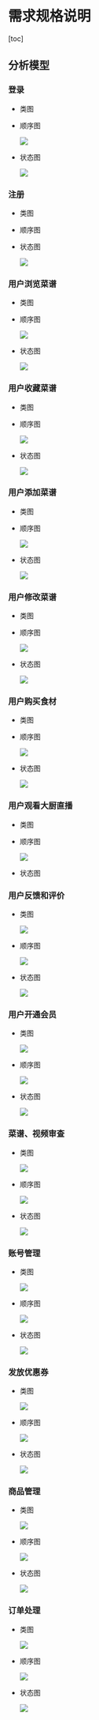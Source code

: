 # 需求规格说明

[toc]

## 分析模型

### 登录

* 类图

* 顺序图

  ![](https://s3.ax1x.com/2021/01/21/s4bN8O.jpg)

* 状态图

  ![](https://s3.ax1x.com/2021/01/21/s4byIP.jpg)

### 注册

* 类图

* 顺序图

* 状态图

  ![](https://s3.ax1x.com/2021/01/21/s4qiRO.png)

### 用户浏览菜谱

* 类图

* 顺序图

  ![](https://s3.ax1x.com/2021/01/21/s419yT.png)

* 状态图

  ![](https://s3.ax1x.com/2021/01/21/s4LdHA.png)

### 用户收藏菜谱

* 类图

* 顺序图

  ![](https://s3.ax1x.com/2021/01/21/s4NWGQ.png)

* 状态图

  ![](https://s3.ax1x.com/2021/01/21/s4OgG6.png)

### 用户添加菜谱

* 类图

* 顺序图

  ![](https://s3.ax1x.com/2021/01/21/s4aJhD.png)

* 状态图

  ![](https://s3.ax1x.com/2021/01/21/s4s7Zj.png)

### 用户修改菜谱

* 类图

* 顺序图

  ![](https://s3.ax1x.com/2021/01/21/s4wJQH.png)

* 状态图

  ![](https://s3.ax1x.com/2021/01/21/s4sRit.png)

### 用户购买食材

* 类图

* 顺序图

  ![](https://s3.ax1x.com/2021/01/21/s46IEj.png)

* 状态图

  ![](https://s3.ax1x.com/2021/01/21/s4clxf.png)

### 用户观看大厨直播

* 类图

* 顺序图

  ![](https://s3.ax1x.com/2021/01/21/s4j54I.png)

* 状态图

  

### 用户反馈和评价

* 类图

  ![](https://s3.ax1x.com/2021/01/21/s4e6Et.png)

* 顺序图

  ![](https://s3.ax1x.com/2021/01/21/s4ehvQ.png)

* 状态图

  ![](https://s3.ax1x.com/2021/01/21/s4e5uj.png)

### 用户开通会员

* 类图

  ![](https://s3.ax1x.com/2021/01/21/s4e7Eq.png)

* 顺序图

  ![](https://s3.ax1x.com/2021/01/21/s4eO8U.png)

* 状态图

  ![](https://s3.ax1x.com/2021/01/21/s4ejv4.png)

### 菜谱、视频审查

* 类图

  ![](https://s3.ax1x.com/2021/01/21/s4exKJ.png)

* 顺序图

  ![](https://s3.ax1x.com/2021/01/21/s4m9V1.png)

* 状态图

  ![](https://s3.ax1x.com/2021/01/21/s4mP56.png)

### 账号管理

* 类图

  ![](https://s3.ax1x.com/2021/01/21/s4mExe.png)

* 顺序图

  ![](https://s3.ax1x.com/2021/01/21/s4merd.png)

* 状态图

  ![](https://s3.ax1x.com/2021/01/21/s4mMIP.png)

### 发放优惠券

* 类图

  ![](https://s3.ax1x.com/2021/01/21/s4mhi6.png)

* 顺序图

  ![](https://s3.ax1x.com/2021/01/21/s4mDRU.png)

* 状态图

  ![](https://s3.ax1x.com/2021/01/21/s4mIzD.png)

### 商品管理

* 类图

  ![](https://s3.ax1x.com/2021/01/21/s4nSSS.png)

* 顺序图

  ![](https://s3.ax1x.com/2021/01/21/s4n9yQ.png)

* 状态图

  ![](https://s3.ax1x.com/2021/01/21/s4nies.png)

### 订单处理

* 类图

  ![](https://s3.ax1x.com/2021/01/21/s4nkoq.png)

* 顺序图

  ![](https://s3.ax1x.com/2021/01/21/s4nVYV.png)

* 状态图

  ![](https://s3.ax1x.com/2021/01/21/s4nZWT.png)

